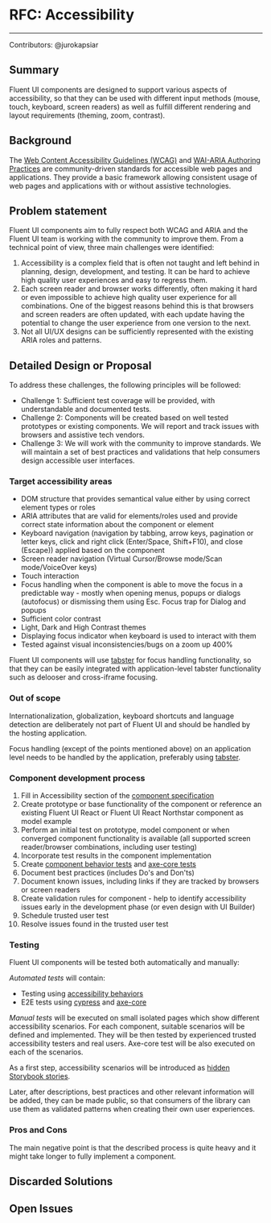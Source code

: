 # RFC: Accessibility

---

Contributors:
@jurokapsiar

## Summary

Fluent UI components are designed to support various aspects of accessibility, so that they can be used with different input methods (mouse, touch, keyboard, screen readers) as well as fulfill different rendering and layout requirements (theming, zoom, contrast).

## Background

The [Web Content Accessibility Guidelines (WCAG)](https://www.w3.org/TR/WCAG21/) and [WAI-ARIA Authoring Practices](https://www.w3.org/TR/wai-aria-practices-1.2/) are community-driven standards for accessible web pages and applications. They provide a basic framework allowing consistent usage of web pages and applications with or without assistive technologies.

## Problem statement

Fluent UI components aim to fully respect both WCAG and ARIA and the Fluent UI team is working with the community to improve them. From a technical point of view, three main challenges were identified:

1. Accessibility is a complex field that is often not taught and left behind in planning, design, development, and testing. It can be hard to achieve high quality user experiences and easy to regress them.
2. Each screen reader and browser works differently, often making it hard or even impossible to achieve high quality user experience for all combinations. One of the biggest reasons behind this is that browsers and screen readers are often updated, with each update having the potential to change the user experience from one version to the next.
3. Not all UI/UX designs can be sufficiently represented with the existing ARIA roles and patterns.

## Detailed Design or Proposal

To address these challenges, the following principles will be followed:

- Challenge 1: Sufficient test coverage will be provided, with understandable and documented tests.
- Challenge 2: Components will be created based on well tested prototypes or existing components. We will report and track issues with browsers and assistive tech vendors.
- Challenge 3: We will work with the community to improve standards. We will maintain a set of best practices and validations that help consumers design accessible user interfaces.

### Target accessibility areas

- DOM structure that provides semantical value either by using correct element types or roles
- ARIA attributes that are valid for elements/roles used and provide correct state information about the component or element
- Keyboard navigation (navigation by tabbing, arrow keys, pagination or letter keys, click and right click (Enter/Space, Shift+F10), and close (Escape)) applied based on the component
- Screen reader navigation (Virtual Cursor/Browse mode/Scan mode/VoiceOver keys)
- Touch interaction
- Focus handling when the component is able to move the focus in a predictable way - mostly when opening menus, popups or dialogs (autofocus) or dismissing them using Esc. Focus trap for Dialog and popups
- Sufficient color contrast
- Light, Dark and High Contrast themes
- Displaying focus indicator when keyboard is used to interact with them
- Tested against visual inconsistencies/bugs on a zoom up 400%

Fluent UI components will use [tabster](https://github.com/microsoft/tabster) for focus handling functionality, so that they can be easily integrated with application-level tabster functionality such as delooser and cross-iframe focusing.

### Out of scope

Internationalization, globalization, keyboard shortcuts and language detection are deliberately not part of Fluent UI and should be handled by the hosting application.

Focus handling (except of the points mentioned above) on an application level needs to be handled by the application, preferably using [tabster](https://github.com/microsoft/tabster).

### Component development process

1. Fill in Accessibility section of the [component specification](https://github.com/microsoft/fluentui/blob/master/scripts/create-package/plop-templates-react/Spec.md.hbs)
2. Create prototype or base functionality of the component or reference an existing Fluent UI React or Fluent UI React Northstar component as model example
3. Perform an initial test on prototype, model component or when converged component functionality is available (all supported screen reader/browser combinations, including user testing)
4. Incorporate test results in the component implementation
5. Create [component behavior tests](https://github.com/microsoft/fluentui/tree/master/packages/a11y-testing/src/definitions) and [axe-core tests](https://github.com/microsoft/fluentui/blob/master/packages/fluentui/react-northstar/test/specs/commonTests/htmlIsAccessibilityCompliant.ts)
6. Document best practices (includes Do's and Don'ts)
7. Document known issues, including links if they are tracked by browsers or screen readers
8. Create validation rules for component - help to identify accessibility issues early in the development phase (or even design with UI Builder)
9. Schedule trusted user test
10. Resolve issues found in the trusted user test

### Testing

Fluent UI components will be tested both automatically and manually:

_Automated tests_ will contain:

- Testing using [accessibility behaviors](https://github.com/microsoft/fluentui/blob/master/packages/a11y-testing/src/definitions/Button/buttonBehaviorDefinition.ts)
- E2E tests using [cypress](https://www.cypress.io/) and [axe-core](https://github.com/dequelabs/axe-core)

_Manual tests_ will be executed on small isolated pages which show different accessibility scenarios. For each component, suitable scenarios will be defined and implemented. They will be then tested by experienced trusted accessibility testers and real users.
Axe-core test will be also executed on each of the scenarios.

As a first step, accessibility scenarios will be introduced as [hidden Storybook stories](https://github.com/microsoft/fluentui/blob/master/docs/react-v9/contributing/rfcs/react-components/convergence/authoring-stories.md#10-internal-stories-for-testing).

Later, after descriptions, best practices and other relevant information will be added, they can be made public, so that consumers of the library can use them as validated patterns when creating their own user experiences.

### Pros and Cons

The main negative point is that the described process is quite heavy and it might take longer to fully implement a component.

## Discarded Solutions

<!-- As you enumerate possible solutions, try to keep track of the discarded ones. This should include why we discarded the solution. -->

## Open Issues

<!-- Optional section, but useful for first drafts. Use this section to track open issues on unanswered questions regarding the design or proposal.  -->
